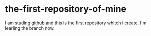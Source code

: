 # the-first-repository-of-mine
I am studing github and this is the first repository whitch i create.
I`m learling the branch now.
